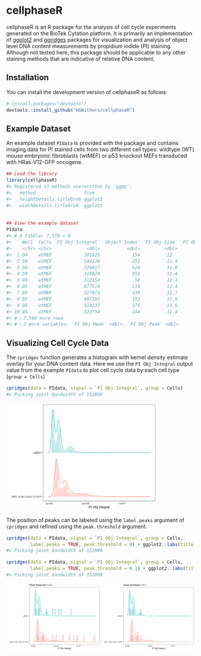 
<!-- README.md is generated from README.Rmd. Please edit that file -->

# cellphaseR

<!-- badges: start -->
<!-- badges: end -->

cellphaseR is an R package for the analysis of cell cycle experiments
generated on the BioTek Cytation platform. It is primarily an
implementation of
[ggplot2](https://cran.r-project.org/web/packages/ggplot2/index.html)
and
[ggridges](https://cran.r-project.org/web/packages/ggridges/index.html)
packages for visualization and analysis of object level DNA content
measurements by propidium iodide (PI) staining. Although not tested
here, this package should be applicable to any other staining methods
that are indicative of relative DNA content.

## Installation

You can install the development version of cellphaseR as follows:

``` r
# install.packages("devtools")
devtools::install_github("HGWithers/cellphaseR")
```

## Example Dataset

An example dataset `PIdata` is provided with the package and contains
imaging data for PI stained cells from two different cell types:
wildtype (WT) mouse embryonic fibroblasts (wtMEF) or p53 knockout MEFs
transduced with HRas-V12-GFP oncogene.

``` r
## Load the library
library(cellphaseR)
#> Registered S3 methods overwritten by 'ggpp':
#>   method                  from   
#>   heightDetails.titleGrob ggplot2
#>   widthDetails.titleGrob  ggplot2
```

``` r

## View the example dataset
PIdata
#> # A tibble: 7,570 × 8
#>    Well  Cells `PI Obj Integral` `Object Index` `PI Obj Size` `PI Obj Area`
#>    <chr> <chr>             <dbl>          <dbl>         <dbl>         <dbl>
#>  1 D4    wtMEF            301821            154          12             101
#>  2 D4    wtMEF            544126            252          11.4           101
#>  3 D4    wtMEF            324017            524          11.6           101
#>  4 D4    wtMEF            319824            553          11.4           101
#>  5 D5    wtMEF            312154             58          12.1           101
#>  6 D5    wtMEF            677514            114          11.4           101
#>  7 D5    wtMEF            327071            139          11.7           101
#>  8 D5    wtMEF            497192            153          11.5           101
#>  9 D5    wtMEF            314237            175          11.6           101
#> 10 D5    wtMEF            322754            244          11.4           101
#> # ℹ 7,560 more rows
#> # ℹ 2 more variables: `PI Obj Mean` <dbl>, `PI Obj Peak` <dbl>
```

## Visualizing Cell Cycle Data

The `cpridges` function generates a histogram with kernel density
estimate overlay for your DNA content data. Here we use the
`PI Obj Integral` output value from the example `PIdata` to plot cell
cycle data by each cell type (`group = Cells`)

``` r
cpridges(data = PIdata, signal = `PI Obj Integral`, group = Cells)
#> Picking joint bandwidth of 152000
```

<img src="man/figures/README-cpridges_base_example-1.png" width="80%" />

The position of peaks can be labeled using the `label.peaks` argument of
`cpridges` and refined using the `peak.threshold` argument.

``` r
cpridges(data = PIdata, signal = `PI Obj Integral`, group = Cells,
         label.peaks = TRUE, peak.threshold = 0) + ggplot2::labs(title = "Peak threshold = 0.0")
#> Picking joint bandwidth of 152000
```

``` r
cpridges(data = PIdata, signal = `PI Obj Integral`, group = Cells,
         label.peaks = TRUE, peak.threshold = 0.1) + ggplot2::labs(title = "Peak threshold = 0.1")
#> Picking joint bandwidth of 152000
```

<img src="man/figures/README-cpridges_options_example-1.png" width="50%" /><img src="man/figures/README-cpridges_options_example-2.png" width="50%" />
